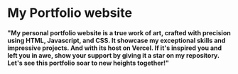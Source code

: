 # My Portfolio website
#### "My personal portfolio website is a true work of art, crafted with precision using HTML, Javascript, and CSS. It showcase my exceptional skills and impressive projects. And with its host on Vercel. If it's inspired you and left you in awe, show your support by giving it a star on my repository. Let's see this portfolio soar to new heights together!"
